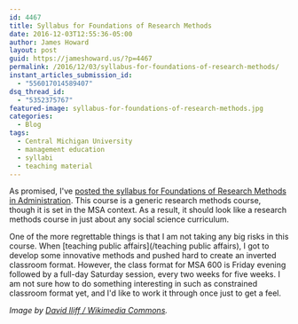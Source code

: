 ```yaml
---
id: 4467
title: Syllabus for Foundations of Research Methods
date: 2016-12-03T12:55:36-05:00
author: James Howard
layout: post
guid: https://jameshoward.us/?p=4467
permalink: /2016/12/03/syllabus-for-foundations-of-research-methods/
instant_articles_submission_id:
  - "556017014589407"
dsq_thread_id:
  - "5352375767"
featured-image: syllabus-for-foundations-of-research-methods.jpg
categories:
  - Blog
tags:
  - Central Michigan University
  - management education
  - syllabi
  - teaching material
---
```

As promised, I've [posted the syllabus for Foundations of Research
Methods in Administration](/assets/docs/MSA600-Syllabus-Spring2017.pdf).
This course is a generic research methods course, though it is set
in the MSA context.  As a result, it should look like a research
methods course in just about any social science curriculum.

One of the more regrettable things is that I am not taking any big
risks in this course.  When [teaching public affairs](/teaching
public affairs), I got to develop some innovative methods and pushed
hard to create an inverted classroom format.  However, the class
format for MSA 600 is Friday evening followed by a full-day Saturday
session, every two weeks for five weeks.  I am not sure how to do
something interesting in such as constrained classroom format yet,
and I'd like to work it through once just to get a feel.

_Image by [David Iliff / Wikimedia
Commons](https://commons.wikimedia.org/wiki/File:NYC_Public_Library_Research_Room_Jan_2006.jpg)._
